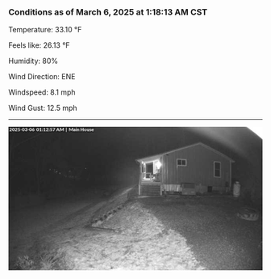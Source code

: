 ### Conditions as of March 6, 2025 at 1:18:13 AM CST 

Temperature: 33.10 &deg;F

Feels like: 26.13 &deg;F

Humidity: 80%

Wind Direction: ENE

Windspeed: 8.1 mph

Wind Gust: 12.5 mph

---

<img src="./images/latest.jpeg"/>

